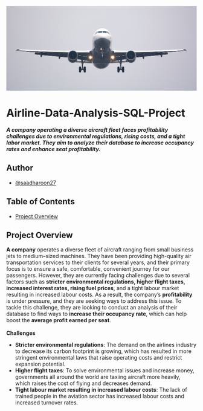 ![banner](Assets/Banner.jpg)

# Airline-Data-Analysis-SQL-Project
***A company operating a diverse aircraft fleet faces profitability challenges due to environmental regulations, rising costs, and a tight labor market. They aim to analyze their database to increase occupancy rates and enhance seat profitability.***

## Author
- [@saadharoon27](https://github.com/saadharoon27)

## Table of Contents
- [Project Overview](#project-overview)

## Project Overview
**A company** operates a diverse fleet of aircraft ranging from small business jets to medium–sized machines. They have been providing high-quality air transportation services to their clients for several years, and their primary focus is to ensure a safe, comfortable, convenient journey for our passengers. However, they are currently facing challenges due to several factors such as **stricter environmental regulations, higher flight taxes, increased interest rates, rising fuel prices**, and a tight labour market resulting in increased labour costs. As a result, the company’s **profitability** is under pressure, and they are seeking ways to address this issue. To tackle this challenge, they are looking to conduct an analysis of their database to find ways to **increase their occupancy rate**, which can help boost the **average profit earned per seat**.<br>
<br>
**Challenges**<br>
- **Stricter environmental regulations**: The demand on the airlines industry to decrease its carbon footprint is growing, which has resulted in more stringent environmental laws that raise operating costs and restrict expansion potential.
- **Higher flight taxes**: To solve environmental issues and increase money, governments all around the world are taxiing aircraft more heavily, which raises the cost of flying and decreases demand.
- **Tight labour market resulting in increased labour costs**: The lack of trained people in the aviation sector has increased labour costs and increased turnover rates.


